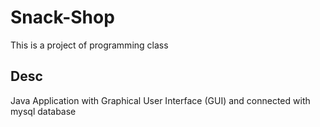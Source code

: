 # Snack-Shop

This is a project of programming class

## Desc
Java Application with Graphical User Interface (GUI) and connected with mysql database
